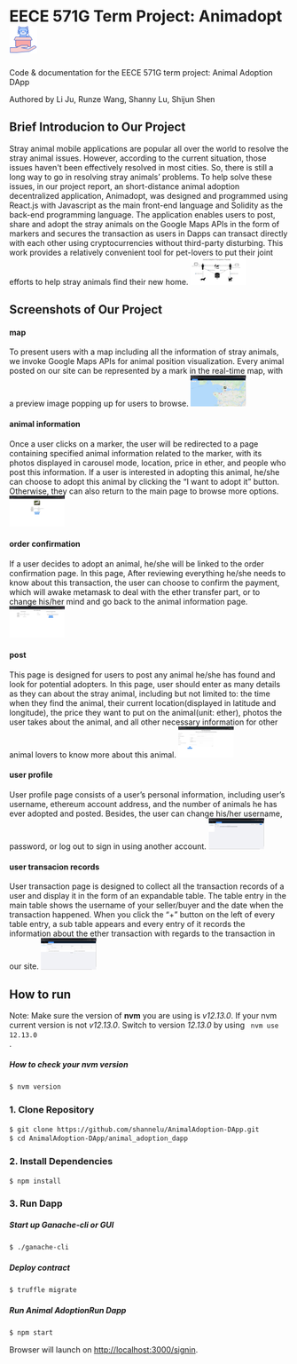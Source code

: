 # EECE 571G Term Project: Animadopt <img src="docs/DappLogo.JPEG" width="50">
Code & documentation for the EECE 571G term project: Animal Adoption DApp

Authored by Li Ju, Runze Wang, Shanny Lu, Shijun Shen

## Brief Introducion to Our Project
Stray animal mobile applications are popular all over the world to resolve the stray animal issues. However, according to the current situation, those issues haven't been effectively resolved in most cities. So, there is still a long way to go in resolving stray animals’ problems. To help solve these issues, in our project report, an short-distance animal adoption decentralized application, Animadopt, was designed and programmed using React.js with Javascript as the main front-end language and Solidity as the back-end programming language. The application enables users to post, share and adopt the stray animals on the Google Maps APIs in the form of markers and secures the transaction as users in Dapps can transact directly with each other using cryptocurrencies without third-party disturbing. This work provides a relatively convenient tool for pet-lovers to put their joint efforts to help stray animals find their new home.
<img src="screenshots/user_case.jpg" width="100">

## Screenshots of Our Project

#### map
To present users with a map including all the information of stray animals, we invoke Google Maps APIs for animal position visualization. Every animal posted on our site can be represented by a mark in the real-time map, with a preview image popping up for users to browse. 
<img src="screenshots/map.jpg" width="100">

#### animal information
Once a user clicks on a marker, the user will be redirected to a page containing specified animal information related to the marker, with its photos displayed in carousel mode, location, price in ether, and people who post this information.
If a user is interested in adopting this animal, he/she can choose to adopt this animal by clicking the “I want to adopt it” button. Otherwise, they can also return to the main page to browse more options.
<img src="screenshots/animal_information.jpg" width="100">

#### order confirmation
If a user decides to adopt an animal, he/she will be linked to the order confirmation page. In this page, After reviewing everything he/she needs to know about this transaction, the user can choose to confirm the payment, which will awake metamask to deal with the ether transfer part, or to change his/her mind and go back to the animal information page.
<img src="screenshots/order.jpg" width="100">

#### post
This page is designed for users to post any animal he/she has found and look for potential adopters. In this page, user should enter as many details as they can about the stray animal, including but not limited to: the time when they find the animal, their current location(displayed in latitude and longitude), the price they want to put on the animal(unit: ether), photos the user takes about the animal, and all other necessary information for other animal lovers to know more about this animal.
<img src="screenshots/post.jpg" width="100">

#### user profile
User profile page consists of a user’s personal information, including user’s username, ethereum account address, and the number of animals he has ever adopted and posted. Besides, the user can change his/her username, password, or log out to sign in using another account.
<img src="screenshots/profile.jpg" width="100">

#### user transacion records
User transaction page is designed to collect all the transaction records of a user and display it in the form of an expandable table. The table entry in the main table shows the username of your seller/buyer and the date when the transaction happened. When you click the “+” button on the left of every table entry, a sub table appears and every entry of it records the information about the ether transaction with regards to the transaction in our site.
<img src="screenshots/transaction_records.jpg" width="100">

## How to run

Note: Make sure the version of **nvm** you are using is *v12.13.0*. If your nvm current version is not *v12.13.0*. Switch to version *12.13.0* by using
<code>
nvm use 12.13.0
</code>.

##### How to check your nvm version

```sh
$ nvm version
```

### 1. Clone Repository

```sh
$ git clone https://github.com/shannelu/AnimalAdoption-DApp.git
$ cd AnimalAdoption-DApp/animal_adoption_dapp
```
    
### 2. Install Dependencies

```sh
$ npm install
```
    
### 3. Run Dapp

##### Start up Ganache-cli or GUI

```sh
$ ./ganache-cli
```

##### Deploy contract
```sh
$ truffle migrate
```

##### Run Animal AdoptionRun Dapp
```sh
$ npm start
```
Browser will launch on [http://localhost:3000/signin](http://localhost:3000/signin).
